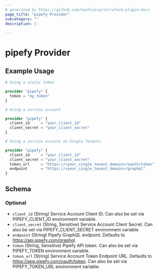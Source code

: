 ```yaml
---
# generated by https://github.com/hashicorp/terraform-plugin-docs
page_title: "pipefy Provider"
subcategory: ""
description: |-
  
---
```


# pipefy Provider



## Example Usage

```terraform
# Using a static token

provider "pipefy" {
  token = "my_token"
}

# Using a service account

provider "pipefy" {
  client_id     = "your_client_id"
  client_secret = "your_client_secret"
}

# Using a service account on Single Tenants

provider "pipefy" {
  client_id     = "your_client_id"
  client_secret = "your_client_secret"
  token_url     = "https://<your_single_tenant_domain>/oauth/token"
  endpoint      = "https://<your_single_tenant_domain>/graphql"
}
```

<!-- schema generated by tfplugindocs -->
## Schema

### Optional

- `client_id` (String) Service Account Client ID. Can also be set via PIPEFY_CLIENT_ID environment variable.
- `client_secret` (String, Sensitive) Service Account Client Secret. Can also be set via PIPEFY_CLIENT_SECRET environment variable.
- `endpoint` (String) Pipefy GraphQL endpoint. Defaults to https://api.pipefy.com/graphql
- `token` (String, Sensitive) Pipefy API token. Can also be set via PIPEFY_TOKEN environment variable.
- `token_url` (String) Service Account Token Endpoint URL. Defaults to https://app.pipefy.com/oauth/token. Can also be set via PIPEFY_TOKEN_URL environment variable.
